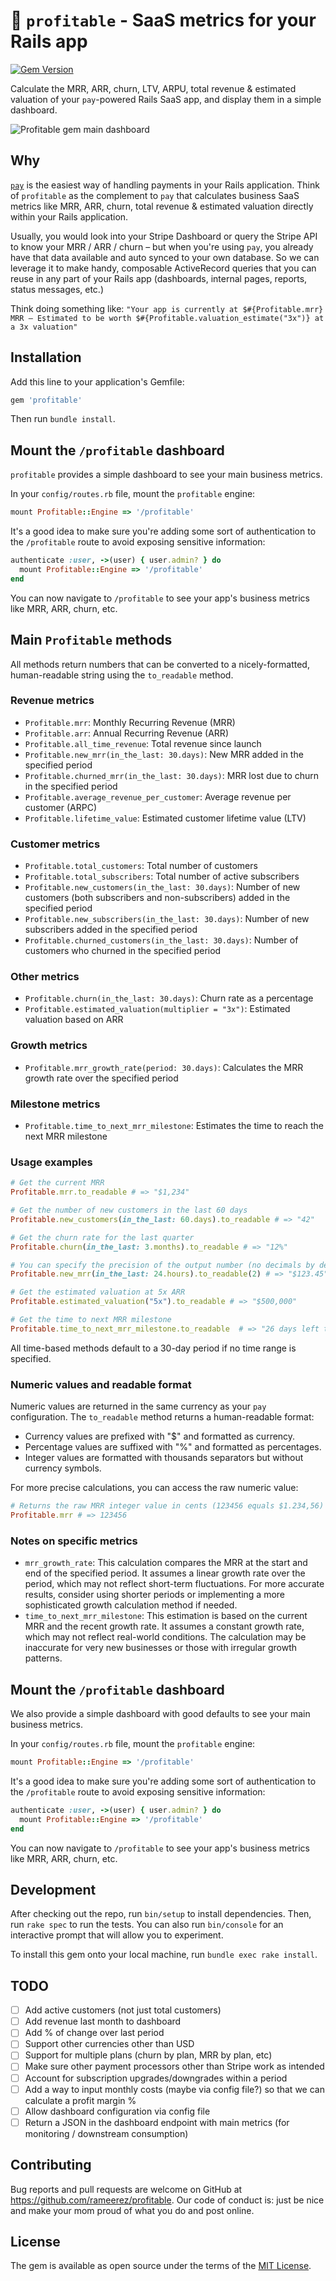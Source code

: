 # 💸 `profitable` - SaaS metrics for your Rails app

[![Gem Version](https://badge.fury.io/rb/profitable.svg)](https://badge.fury.io/rb/profitable)

Calculate the MRR, ARR, churn, LTV, ARPU, total revenue & estimated valuation of your `pay`-powered Rails SaaS app, and display them in a simple dashboard.

![Profitable gem main dashboard](profitable.webp)

## Why

[`pay`](https://github.com/pay-rails/pay) is the easiest way of handling payments in your Rails application. Think of `profitable` as the complement to `pay` that calculates business SaaS metrics like MRR, ARR, churn, total revenue & estimated valuation directly within your Rails application.

Usually, you would look into your Stripe Dashboard or query the Stripe API to know your MRR / ARR / churn – but when you're using `pay`, you already have that data available and auto synced to your own database. So we can leverage it to make handy, composable ActiveRecord queries that you can reuse in any part of your Rails app (dashboards, internal pages, reports, status messages, etc.)

Think doing something like: `"Your app is currently at $#{Profitable.mrr} MRR – Estimated to be worth $#{Profitable.valuation_estimate("3x")} at a 3x valuation"`

## Installation

Add this line to your application's Gemfile:
```ruby
gem 'profitable'
```

Then run `bundle install`.

## Mount the `/profitable` dashboard

`profitable` provides a simple dashboard to see your main business metrics.

In your `config/routes.rb` file, mount the `profitable` engine:
```ruby
mount Profitable::Engine => '/profitable'
```

It's a good idea to make sure you're adding some sort of authentication to the `/profitable` route to avoid exposing sensitive information:
```ruby
authenticate :user, ->(user) { user.admin? } do
  mount Profitable::Engine => '/profitable'
end
```

You can now navigate to `/profitable` to see your app's business metrics like MRR, ARR, churn, etc.

## Main `Profitable` methods

All methods return numbers that can be converted to a nicely-formatted, human-readable string using the `to_readable` method.

### Revenue metrics

- `Profitable.mrr`: Monthly Recurring Revenue (MRR)
- `Profitable.arr`: Annual Recurring Revenue (ARR)
- `Profitable.all_time_revenue`: Total revenue since launch
- `Profitable.new_mrr(in_the_last: 30.days)`: New MRR added in the specified period
- `Profitable.churned_mrr(in_the_last: 30.days)`: MRR lost due to churn in the specified period
- `Profitable.average_revenue_per_customer`: Average revenue per customer (ARPC)
- `Profitable.lifetime_value`: Estimated customer lifetime value (LTV)

### Customer metrics

- `Profitable.total_customers`: Total number of customers
- `Profitable.total_subscribers`: Total number of active subscribers
- `Profitable.new_customers(in_the_last: 30.days)`: Number of new customers (both subscribers and non-subscribers) added in the specified period
- `Profitable.new_subscribers(in_the_last: 30.days)`: Number of new subscribers added in the specified period
- `Profitable.churned_customers(in_the_last: 30.days)`: Number of customers who churned in the specified period

### Other metrics

- `Profitable.churn(in_the_last: 30.days)`: Churn rate as a percentage
- `Profitable.estimated_valuation(multiplier = "3x")`: Estimated valuation based on ARR

### Growth metrics

- `Profitable.mrr_growth_rate(period: 30.days)`: Calculates the MRR growth rate over the specified period

### Milestone metrics

- `Profitable.time_to_next_mrr_milestone`: Estimates the time to reach the next MRR milestone

### Usage examples

```ruby
# Get the current MRR
Profitable.mrr.to_readable # => "$1,234"

# Get the number of new customers in the last 60 days
Profitable.new_customers(in_the_last: 60.days).to_readable # => "42"

# Get the churn rate for the last quarter
Profitable.churn(in_the_last: 3.months).to_readable # => "12%"

# You can specify the precision of the output number (no decimals by default)
Profitable.new_mrr(in_the_last: 24.hours).to_readable(2) # => "$123.45"

# Get the estimated valuation at 5x ARR
Profitable.estimated_valuation("5x").to_readable # => "$500,000"

# Get the time to next MRR milestone
Profitable.time_to_next_mrr_milestone.to_readable  # => "26 days left to $10,000 MRR"
```

All time-based methods default to a 30-day period if no time range is specified.

### Numeric values and readable format

Numeric values are returned in the same currency as your `pay` configuration. The `to_readable` method returns a human-readable format:

- Currency values are prefixed with "$" and formatted as currency.
- Percentage values are suffixed with "%" and formatted as percentages.
- Integer values are formatted with thousands separators but without currency symbols.

For more precise calculations, you can access the raw numeric value:
```ruby
# Returns the raw MRR integer value in cents (123456 equals $1.234,56)
Profitable.mrr # => 123456
```

### Notes on specific metrics

- `mrr_growth_rate`: This calculation compares the MRR at the start and end of the specified period. It assumes a linear growth rate over the period, which may not reflect short-term fluctuations. For more accurate results, consider using shorter periods or implementing a more sophisticated growth calculation method if needed.
- `time_to_next_mrr_milestone`: This estimation is based on the current MRR and the recent growth rate. It assumes a constant growth rate, which may not reflect real-world conditions. The calculation may be inaccurate for very new businesses or those with irregular growth patterns.

## Mount the `/profitable` dashboard

We also provide a simple dashboard with good defaults to see your main business metrics.

In your `config/routes.rb` file, mount the `profitable` engine:
```ruby
mount Profitable::Engine => '/profitable'
```

It's a good idea to make sure you're adding some sort of authentication to the `/profitable` route to avoid exposing sensitive information:
```ruby
authenticate :user, ->(user) { user.admin? } do
  mount Profitable::Engine => '/profitable'
end
```

You can now navigate to `/profitable` to see your app's business metrics like MRR, ARR, churn, etc.

## Development

After checking out the repo, run `bin/setup` to install dependencies. Then, run `rake spec` to run the tests. You can also run `bin/console` for an interactive prompt that will allow you to experiment.

To install this gem onto your local machine, run `bundle exec rake install`.

## TODO
- [ ] Add active customers (not just total customers)
- [ ] Add revenue last month to dashboard
- [ ] Add % of change over last period
- [ ] Support other currencies other than USD
- [ ] Support for multiple plans (churn by plan, MRR by plan, etc)
- [ ] Make sure other payment processors other than Stripe work as intended
- [ ] Account for subscription upgrades/downgrades within a period
- [ ] Add a way to input monthly costs (maybe via config file?) so that we can calculate a profit margin %
- [ ] Allow dashboard configuration via config file
- [ ] Return a JSON in the dashboard endpoint with main metrics (for monitoring / downstream consumption)

## Contributing

Bug reports and pull requests are welcome on GitHub at https://github.com/rameerez/profitable. Our code of conduct is: just be nice and make your mom proud of what you do and post online.

## License

The gem is available as open source under the terms of the [MIT License](https://opensource.org/licenses/MIT).

